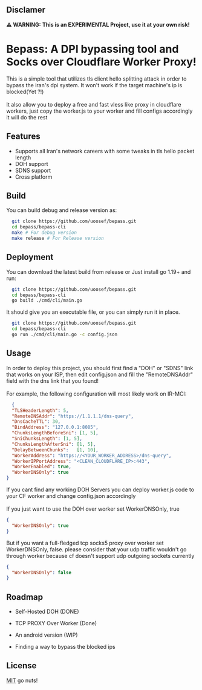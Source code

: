 
## Disclamer

**⚠ WARNING:** **This is an EXPERIMENTAL Project, use it at your own risk!**
# Bepass: A DPI bypassing tool and Socks over Cloudflare Worker Proxy!

This is a simple tool that utilizes tls client hello splitting attack in order to bypass the iran's dpi system. It won't work if the target machine's ip is blocked(Yet ?!)
\
\
It also allow you to deploy a free and fast vless like proxy in cloudflare workers, just copy the worker.js to your worker and fill configs accordingly it will do the rest



## Features

- Supports all Iran's network careers with some tweaks in tls hello packet length
- DOH support
- SDNS support
- Cross platform

## Build
You can build debug and release version as:

```bash
  git clone https://github.com/uoosef/bepass.git
  cd bepass/bepass-cli
  make # For debug version
  make release # For Release version
```

## Deployment
You can download the latest build from release or Just install go 1.19+ and run:

```bash
  git clone https://github.com/uoosef/bepass.git
  cd bepass/bepass-cli
  go build ./cmd/cli/main.go
```

It should give you an executable file, or you can simply run it in place.

```bash
  git clone https://github.com/uoosef/bepass.git
  cd bepass/bepass-cli
  go run ./cmd/cli/main.go -c config.json
```


## Usage

In order to deploy this project, you should first find a "DOH" or "SDNS" link that works on your ISP, then edit config.json and fill the "RemoteDNSAddr" field with the dns link that you found!
\
\
For example, the following configuration will most likely work on IR-MCI:


```json
  {
  "TLSHeaderLength": 5,
  "RemoteDNSAddr": "https://1.1.1.1/dns-query",
  "DnsCacheTTL": 30,
  "BindAddress": "127.0.0.1:8085",
  "ChunksLengthBeforeSni": [1, 5],
  "SniChunksLength": [1, 5],
  "ChunksLengthAfterSni": [1, 5],
  "DelayBetweenChunks":   [1, 10],
  "WorkerAddress": "https://<YOUR_WORKER_ADDRESS>/dns-query",
  "WorkerIPPortAddress": "<CLEAN_CLOUDFLARE_IP>:443",
  "WorkerEnabled": true,
  "WorkerDNSOnly": true
}
```
If you cant find any working DOH Servers you can deploy worker.js code to your CF worker and change config.json accordingly
\
\
If you just want to use the DOH over worker set WorkerDNSOnly, true
```json
{
  "WorkerDNSOnly": true
}
```
But if you want a full-fledged tcp socks5 proxy over worker set WorkerDNSOnly, false. please consider that your udp traffic wouldn't go through worker because cf doesn't support udp outgoing sockets currently
```json
{
  "WorkerDNSOnly": false
}
```

## Roadmap

- Self-Hosted DOH (DONE)

- TCP PROXY Over Worker (Done)

- An android version (WIP)

- Finding a way to bypass the blocked ips


## License

[MIT](https://choosealicense.com/licenses/mit/) go nuts!

